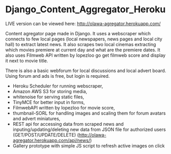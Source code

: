 # Django_Content_Aggregator_Heroku

LIVE version can be viewed here: http://olawa-agregator.herokuapp.com/

Content agregator page made in Django.
It uses a webscraper which connects to few local pages (local newspapers, news pages and local city hall) to extract latest news.
It also scrapes two local cinemas extracting which movies premiere at current day and what are the premiere dates.
It also uses Filmweb API written by lopezloo go get filmweb score and display it next to movie title.

There is also a basic webforum for local discussions and local advert board.
Using forum and ads is free, but login is required.


* Heroku Scheduler for running webscraper,
* Amazon AWS S3 for storing media,
* whitenoise for serving static files,
* TinyMCE for better input in forms,
* FilmwebAPI written by lopezloo for movie score,
* thumbnail-SORL for handling images and scaling them for forum avatars and advert miniatures,
* REST api for accessing data from scraped news and inputing/updating/deleting new data from JSON file for authorized users (GET/POST/UPDATE/DELETE) (http://olawa-agregator.herokuapp.com/api/news/)
* Gallery prototype with simple JS script to refresh active images on click
